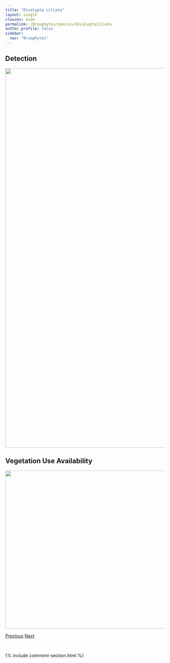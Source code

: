 ```yaml
---
title: "Encalypta ciliata"
layout: single
classes: wide
permalink: /Bryophytes/species/EncalyptaCiliata
author_profile: false
sidebar:
  nav: "Bryophytes"
---
```


<h2>Detection</h2>

<a href="https://drive.google.com/uc?export=view&id=1eJx1LrMwE1M5fKYB4y4IVfiQ1dbjD0gD">
<img src="https://drive.google.com/uc?export=view&id=1eJx1LrMwE1M5fKYB4y4IVfiQ1dbjD0gD" height = "1200" width = "800">
</a>


<h2>Vegetation Use Availability</h2>

<a href="https://drive.google.com/uc?export=view&id=1a9fE_032dyThYYM7_dCtptogm69NO3fJ">
<img src="https://drive.google.com/uc?export=view&id=1a9fE_032dyThYYM7_dCtptogm69NO3fJ" height = "500" width = "1000">
</a>


<a href="/DevelopmentWebsite/Bryophytes/species/EncalyptaBrevicollis" class="pagination--pager" title="Encalypta brevicollis">Previous</a> <a href="/DevelopmentWebsite/Bryophytes/species/EncalyptaProcera" class="pagination--pager" title="Encalypta procera">Next</a>

<p>&nbsp;</p>

{% include comment-section.html %}
